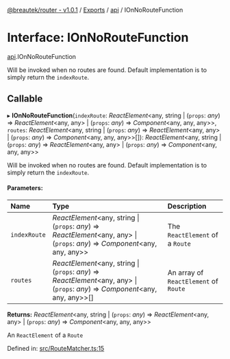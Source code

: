 [@breautek/router - v1.0.1](../README.md) / [Exports](../modules.md) / [api](../modules/api.md) / IOnNoRouteFunction

# Interface: IOnNoRouteFunction

[api](../modules/api.md).IOnNoRouteFunction

Will be invoked when no routes are found. Default implementation is to simply return the `indexRoute`.

## Callable

▸ **IOnNoRouteFunction**(`indexRoute`: *ReactElement*<any, string \| (`props`: *any*) => *ReactElement*<any, any\> \| (`props`: *any*) => *Component*<any, any, any\>\>, `routes`: *ReactElement*<any, string \| (`props`: *any*) => *ReactElement*<any, any\> \| (`props`: *any*) => *Component*<any, any, any\>\>[]): *ReactElement*<any, string \| (`props`: *any*) => *ReactElement*<any, any\> \| (`props`: *any*) => *Component*<any, any, any\>\>

Will be invoked when no routes are found. Default implementation is to simply return the `indexRoute`.

#### Parameters:

Name | Type | Description |
:------ | :------ | :------ |
`indexRoute` | *ReactElement*<any, string \| (`props`: *any*) => *ReactElement*<any, any\> \| (`props`: *any*) => *Component*<any, any, any\>\> | The `ReactElement` of a `Route`   |
`routes` | *ReactElement*<any, string \| (`props`: *any*) => *ReactElement*<any, any\> \| (`props`: *any*) => *Component*<any, any, any\>\>[] | An array of `ReactElement` of `Route`   |

**Returns:** *ReactElement*<any, string \| (`props`: *any*) => *ReactElement*<any, any\> \| (`props`: *any*) => *Component*<any, any, any\>\>

An `ReactElement` of a `Route`

Defined in: [src/RouteMatcher.ts:15](https://github.com/breautek/router/blob/06b4d2d/src/RouteMatcher.ts#L15)
